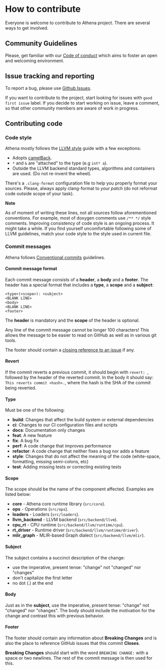 # How to contribute

Everyone is welcome to contribute to Athena project. There are several ways to get involved.

## Community Guidelines

Please, get familiar with our [Code of conduct](CODE_OF_CONDUCT.md) which aims
to foster an open and welcoming environment.

## Issue tracking and reporting

To report a bug, please use [Github Issues](https://github.com/athenaml/athena/issues).

If you want to contribute to the project, start looking for issues with `good first issue`
label. If you decide to start working on issue, leave a comment, so that other
community members are aware of work in progress.

## Contributing code

### Code style

Athena mostly follows the [LLVM style](https://llvm.org/docs/CodingStandards.html) guide with
a few exceptions:

* Adopts [camelBack](https://llvm.org/docs/Proposals/VariableNames.html).
* `*` and `&` are "attached" to the type (e.g `int* a`).
* Outside the LLVM backend standard types, algorithms and containers are used. (Do not re-invent the wheel).

There's a `.clang-format` configuration file to help you properly format your sources.
Please, always apply clang-format to *your patch* (do not reformat code outside scope of
your task).

**Note**

As of moment of writing these lines, not all sources follow aforementioned conventions.
For example, most of doxygen comments use `/** */` style comments. Improving consistency 
of code style is an ongoing process. It might take a while. If you find yourself uncomfortable
following some of LLVM guidelines, match your code style to the style used in current file.

### Commit messages

Athena follows [Conventional commits](https://www.conventionalcommits.org/) guidelines.

#### Commit message format

Each commit message consists of a **header**, a **body** and a **footer**.  The header has a special
format that includes a **type**, a **scope** and a **subject**:

```
<type>(<scope>): <subject>
<BLANK LINE>
<body>
<BLANK LINE>
<footer>
```

The **header** is mandatory and the **scope** of the header is optional.

Any line of the commit message cannot be longer 100 characters! This allows the 
message to be easier to read on GitHub as well as in various git tools.

The footer should contain a [closing reference to an issue](https://help.github.com/articles/closing-issues-via-commit-messages/) if any.

#### Revert

If the commit reverts a previous commit, it should begin with `revert: `, followed by the header of the 
reverted commit. In the body it should say: `This reverts commit <hash>.`, where the hash is the SHA of the 
commit being reverted.

#### Type

Must be one of the following:

* **build**: Changes that affect the build system or external dependencies
* **ci**: Changes to our CI configuration files and scripts
* **docs**: Documentation only changes
* **feat**: A new feature
* **fix**: A bug fix
* **perf**: A code change that improves performance
* **refactor**: A code change that neither fixes a bug nor adds a feature
* **style**: Changes that do not affect the meaning of the code (white-space, formatting, missing semi-colons, etc)
* **test**: Adding missing tests or correcting existing tests

#### Scope

The scope should be the name of the component affected. Examples are listed below:

* **core** - Athena core runtime library (`src/core`).
* **ops** - Operations (`src/ops`).
* **loaders** - Loaders (`src/loaders`).
* **llvm_backend** - LLVM backend (`src/backend/llvm`).
* **cpu_rt** - CPU runtime (`src/backend/llvm/runtime/cpu`).
* **rt_driver** - Runtime driver (`src/backend/llvm/runtime/driver`).
* **mlir_graph** - MLIR-based Graph dialect (`src/backend/llvm/mlir`).

#### Subject

The subject contains a succinct description of the change:

* use the imperative, present tense: "change" not "changed" nor "changes"
* don't capitalize the first letter
* no dot (.) at the end

#### Body

Just as in the **subject**, use the imperative, present tense: "change" not "changed" nor "changes".
The body should include the motivation for the change and contrast this with previous behavior.

#### Footer

The footer should contain any information about **Breaking Changes** and is also the place to
reference GitHub issues that this commit **Closes**.

**Breaking Changes** should start with the word `BREAKING CHANGE:` with a space or two newlines. The rest of the commit message is then used for this.

